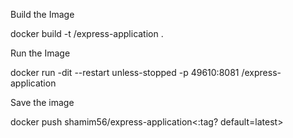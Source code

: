 Build the Image

docker build -t <username>/express-application . 

Run the Image

docker run -dit --restart unless-stopped -p 49610:8081 <username>/express-application

Save the image

docker push shamim56/express-application<:tag? default=latest>